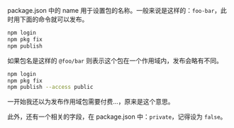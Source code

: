 package.json 中的 name 用于设置包的名称。一般来说是这样的：`foo-bar`，此时用下面的命令就可以发布。

```sh
npm login
npm pkg fix
npm publish
```

如果包名是这样的 `@foo/bar` 则表示这个包在一个作用域内，发布会略有不同。

```sh
npm login
npm pkg fix
npm publish --access public
```

一开始我还以为发布作用域包需要付费...，原来是这个意思。

此外，还有一个相关的字段，在 package.json 中：`private`，记得设为 `false`。
